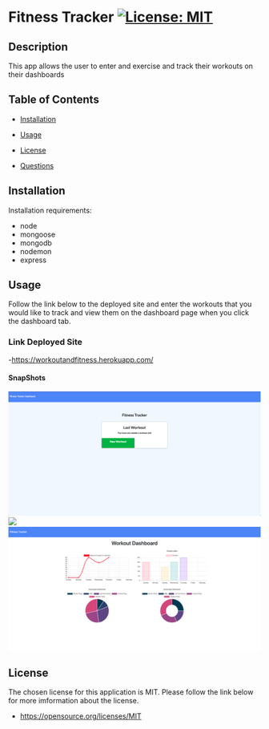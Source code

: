 # Fitness Tracker [![License: MIT](https://img.shields.io/badge/License-MIT-yellow.svg)](https://opensource.org/licenses/MIT)

## Description

This app allows the user to enter and exercise and track their workouts on their dashboards

## Table of Contents

 <!--ts-->

- [Installation](#Installation)
- [Usage](#Usage)

- [License](#License)
- [Questions](#Questions)
<!--te-->

## Installation

Installation requirements:

- node
- mongoose
- mongodb
- nodemon
- express

## Usage

Follow the link below to the deployed site and enter the workouts that you would like to track and view them on the dashboard page when you click the dashboard tab.

### Link Deployed Site
-https://workoutandfitness.herokuapp.com/

#### SnapShots

<img src = "./public/images/main.png">
<img src = "./public/images/exercise.png">
<img src = "./public/images/dash.png">


## License

The chosen license for this application is MIT. Please follow the link below for more imformation about the license.

- https://opensource.org/licenses/MIT
